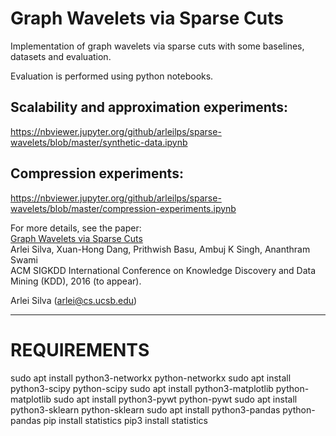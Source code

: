 # Graph Wavelets via Sparse Cuts

Implementation of graph wavelets via sparse cuts with some baselines, datasets and evaluation.

Evaluation is performed using python notebooks.

Scalability and approximation experiments:
-----------------------
https://nbviewer.jupyter.org/github/arleilps/sparse-wavelets/blob/master/synthetic-data.ipynb

Compression experiments:
-----------------------
https://nbviewer.jupyter.org/github/arleilps/sparse-wavelets/blob/master/compression-experiments.ipynb

For more details, see the paper:  
[Graph Wavelets via Sparse Cuts ](http://arxiv.org/abs/1602.03320 "")  
Arlei Silva, Xuan-Hong Dang, Prithwish Basu, Ambuj K Singh, Ananthram Swami  
ACM SIGKDD International Conference on Knowledge Discovery and Data Mining (KDD), 2016 (to appear). 

Arlei Silva (arlei@cs.ucsb.edu)

----
# REQUIREMENTS
sudo apt install python3-networkx python-networkx
sudo apt install python3-scipy python-scipy
sudo apt install python3-matplotlib python-matplotlib
sudo apt install python3-pywt python-pywt
sudo apt install python3-sklearn python-sklearn
sudo apt install python3-pandas python-pandas
pip install statistics
pip3 install statistics

